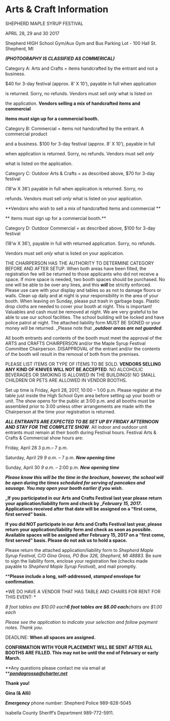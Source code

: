# Arts & Craft Information

SHEPHERD MAPLE SYRUP FESTIVAL

APRIL 28, 29 and 30 2017

Shepherd HIGH School Gym/Aux Gym and Bus Parking Lot - 100 Hall St. Shepherd, MI

***(PHOTOGRAPHY IS CLASSIFIED AS COMMERICAL)***

Category A:  Arts and Crafts = items handcrafted by the entrant and not a business.

$40 for 3-day festival (approx. 8’ X 10’), payable in full when application

is returned.  Sorry, no refunds.  Vendors must sell _only_ what is listed on

the application.  **Vendors selling a mix of handcrafted items and commercial**

**items must sign up for a commercial booth.**

Category B:  Commercial = items not handcrafted by the entrant.  A commercial product

and a business.  $100 for 3-day festival (approx. 8’ X 10’), payable in full

when application is returned.  Sorry, no refunds.  Vendors must sell _only_

what is listed on the application.

Category C:  Outdoor Arts & Crafts = as described above, $70 for 3-day festival

(18’w X 36’) payable in full when application is returned.  Sorry, no

refunds.  Vendors must sell _only_ what is listed on your application.

**Vendors who wish to sell a mix of handcrafted items and commercial **

**                      items must sign up for a commercial booth.**

Category D:  Outdoor Commercial = as described above, $100 for 3-day festival

(18’w X 36’), payable in full with returned application.  Sorry, no refunds.

Vendors must sell _only_ what is listed on your application.

THE CHAIRPERSON HAS THE AUTHORITY TO DETERMINE CATEGORY BEFORE AND AFTER SETUP.  When both areas have been filled, the registration fee will be returned to those applicants who did not receive a space. If more space is needed, two booth spaces should be purchased.  No one will be able to be over any lines, and this **_will_** be strictly enforced.  Please use care with your display and tables so as not to damage floors or walls.  Clean up daily and at night is your responsibility in the area of your booth.  When leaving on Sunday, please put trash in garbage bags.  Plastic drop cloths are needed to cover your booth at night.  This is important!  Valuables and cash must be removed at night.  We are very grateful to be able to use our school facilities.  The school building will be locked and have police patrol at night.  The attached liability form MUST BE SIGNED or your money will be returned.   _Please note that _**_outdoor areas are not guarded_**.

All booth entrants and contents of the booth must meet the approval of the ARTS and CRAFTS CHAIRPERSON and/or the Maple Syrup Festival Committee Chairperson.  DISAPPROVAL of the entrant and/or the contents of the booth will result in the removal of both from the premises.

PLEASE LIST ITEMS OR TYPE OF ITEMS TO BE SOLD.  **VENDORS SELLING ANY KIND OF KNIVES WILL NOT BE ACCEPTED**.  NO ALCOHOLIC BEVERAGES OR SMOKING IS ALLOWED IN THE BUILDINGS!  NO SMALL CHILDREN OR PETS ARE ALLOWED IN VENDOR BOOTHS.

Set up time is Friday, April 28, 2017, 10:00 – 1:00 p.m.  Please register at the table just inside the High School Gym area before setting up your booth or unit.  The show opens for the public at 3:00 p.m. and all booths must be assembled prior to 3:00 unless other arrangements are made with the Chairperson at the time your registration is returned.

**_ALL ENTRANTS ARE EXPECTED TO BE SET UP BY FRIDAY AFTERNOON AND STAY FOR THE COMPLETE SHOW_**.  All indoor and outdoor unit entrants must remain at their booth during Festival hours.  Festival Arts & Crafts & Commercial show hours are:

Friday, April 28           3 p.m.– 7 p.m.

Saturday, April 29       _9 a.m_. – 7 p.m.    ***New opening time***

Sunday, April 30         _9 a.m_. – 2:00 p.m.   ***New opening time***

***Please know this will be the time in the brochure, however, the school will be open during the times scheduled for serving of pancakes and sausage.  You may open your booth earlier if you wish.***

**_If you participated in our Arts and Crafts Festival last year please return your application/liability form and check by _****_February 15, 2017_****.  Applications received after that date will be assigned on a “first come, first served” basis.**

**If you did NOT participate in our Arts and Crafts Festival last year, please return your application/liability form and check as soon as possible.  Available spaces will be assigned after ****February 15, 2017**** on a “first come, first served” basis.   Please do not ask us to hold a space.**

Please return the attached application/liability form to *_Shepherd Maple Syrup Festival, C/O Gina Gross, PO Box 326, Shepherd, MI 48883_*.  Be sure to sign the liability form, enclose your registration fee (checks made payable to _Shepherd Maple Syrup Festival_), and mail promptly.


****Please include a long, self-addressed, ****_stamped_**** envelope for confirmation**.

*WE DO HAVE A VENDOR THAT HAS TABLE AND CHAIRS FOR RENT FOR THIS EVENT:  *

*8 foot tables are $10.00 each**6 foot tables are $8.00 each**chairs are $1.00 each*

*Please see the application to indicate your selection and follow payment notes.  Thank you.*

DEADLINE:  **When all spaces are assigned.**

**CONFIRMATION WITH YOUR PLACEMENT WILL BE SENT AFTER ALL BOOTHS ARE FILLED.  This may not be until the end of February or early March.**

**Any questions please contact me via email at **[**_pondagrossa@charter.net_**](mailto:pondagrossa@charter.net)

**Thank you!**

**Gina (& Alli)**

**_Emergency_** phone number:  Shepherd Police 989-828-5045

Isabella County Sheriff’s Department 989-772-5911.



